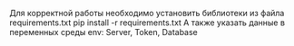 Для корректной работы необходимо установить библиотеки из файла requirements.txt
pip install -r requirements.txt
А также указать данные в переменных среды env:
Server, Token, Database
